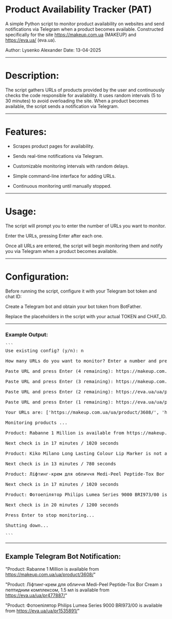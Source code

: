 # Product Availability Tracker (PAT)
A simple Python script to monitor product availability on websites and send notifications via Telegram when a product becomes available. Constructed specifically for the site https://makeup.com.ua (MAKEUP) and https://eva.ua/ (eva.ua).

Author: Lysenko Alexander
Date: 13-04-2025

---

# Description:
The script gathers URLs of products provided by the user and continuously checks the code responsible for availability. It uses random intervals (5 to 30 minutes) to avoid overloading the site. When a product becomes available, the script sends a notification via Telegram.

---

# Features:

- Scrapes product pages for availability.

- Sends real-time notifications via Telegram.

- Customizable monitoring intervals with random delays.

- Simple command-line interface for adding URLs.

- Continuous monitoring until manually stopped.

---

# Usage:

The script will prompt you to enter the number of URLs you want to monitor.

Enter the URLs, pressing Enter after each one.

Once all URLs are entered, the script will begin monitoring them and notify you via Telegram when a product becomes available.

---

# Configuration:

Before running the script, configure it with your Telegram bot token and chat ID:

Create a Telegram bot and obtain your bot token from BotFather.

Replace the placeholders in the script with your actual TOKEN and CHAT_ID.

---

### Example Output:
<pre>
```
Use existing config? (y/n): n

How many URLs do you want to monitor? Enter a number and press Enter: 4

Paste URL and press Enter (4 remaining): https://makeup.com.ua/ua/product/3608/

Paste URL and press Enter (3 remaining): https://makeup.com.ua/ua/product/488791/#/option/2000573/

Paste URL and press Enter (2 remaining): https://eva.ua/ua/pr477887/

Paste URL and press Enter (1 remaining): https://eva.ua/ua/pr1535891/

Your URLs are: ['https://makeup.com.ua/ua/product/3608/', 'https://makeup.com.ua/ua/product/488791/#/option/2000573/', 'https://eva.ua/ua/pr477887/', 'https://eva.ua/ua/pr1535891/']

Monitoring products ...

Product: Rabanne 1 Million is available from https://makeup.com.ua/ua/product/3608/

Next check is in 17 minutes / 1020 seconds

Product: Kiko Milano Long Lasting Colour Lip Marker is not available

Next check is in 13 minutes / 780 seconds

Product: Ліфтинг-крем для обличчя Medi-Peel Peptide-Tox Bor Cream з пептидним комплексом, 1.5 мл is available  from https://eva.ua/ua/pr477887/

Next check is in 17 minutes / 1020 seconds

Product: Фотоепілятор Philips Lumea Series 9000 BRI973/00 is available  from https://eva.ua/ua/pr1535891/

Next check is in 20 minutes / 1200 seconds

Press Enter to stop monitoring...

Shutting down...

``` </pre>

---

## Example Telegram Bot Notification:

"Product: Rabanne 1 Million is available from https://makeup.com.ua/ua/product/3608/"

"Product: Ліфтинг-крем для обличчя Medi-Peel Peptide-Tox Bor Cream з пептидним комплексом, 1.5 мл is available  from https://eva.ua/ua/pr477887/"

"Product: Фотоепілятор Philips Lumea Series 9000 BRI973/00 is available  from https://eva.ua/ua/pr1535891/"
